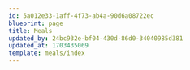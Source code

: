 ```yaml
---
id: 5a012e33-1aff-4f73-ab4a-90d6a08722ec
blueprint: page
title: Meals
updated_by: 24bc932e-bf04-430d-86d0-34040985d381
updated_at: 1703435069
template: meals/index
---
```

